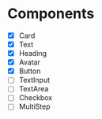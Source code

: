 # Components

- [x] Card
- [x] Text
- [x] Heading
- [x] Avatar
- [x] Button
- [ ] TextInput
- [ ] TextArea
- [ ] Checkbox
- [ ] MultiStep
